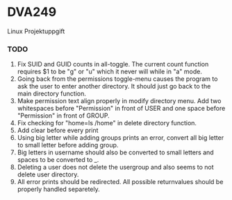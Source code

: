 # DVA249
Linux Projektuppgift

### TODO
1. Fix SUID and GUID counts in all-toggle. The current count function requires $1 to be "g" or "u" which it never will while in "a" mode.
2. Going back from the permissions toggle-menu causes the program to ask the user to enter another directory. It should just go back to the main directory function.
3. Make permission text align properly in modify directory menu. Add two whitespaces before "Permission" in front of USER and one space before "Permission" in front of GROUP.
4. Fix checking for "home=ls /home" in delete directory function.
5. Add clear before every print
6. Using big letter while adding groups prints an error, convert all big letter to small letter before adding group.
7. Big letters in username should also be converted to small letters and spaces to be converted to _.
8. Deleting a user does not delete the usergroup and also seems to not delete user directory.
9. All error prints should be redirected. All possible returnvalues should be properly handled separetely.
